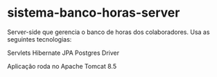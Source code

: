 # sistema-banco-horas-server
Server-side que gerencia o banco de horas dos colaboradores. Usa as seguintes tecnologias:

Servlets
Hibernate JPA
Postgres Driver

Aplicação roda no Apache Tomcat 8.5
